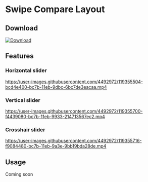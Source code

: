 # Swipe Compare Layout
 
## Download
[ ![Download](https://img.shields.io/maven-central/v/com.github.marcherdiego.swipecompare/core) ](https://search.maven.org/artifact/com.github.marcherdiego.swipecompare/core)

## Features
### Horizontal slider
https://user-images.githubusercontent.com/4492972/119355504-bcd4e400-bc7b-11eb-9dbc-6bc7de3eacaa.mp4

### Vertical slider
https://user-images.githubusercontent.com/4492972/119355700-f4439080-bc7b-11eb-9933-214713567ec2.mp4

### Crosshair slider
https://user-images.githubusercontent.com/4492972/119355716-f9084480-bc7b-11eb-9a3e-9bb19bda28de.mp4

## Usage
Coming soon
